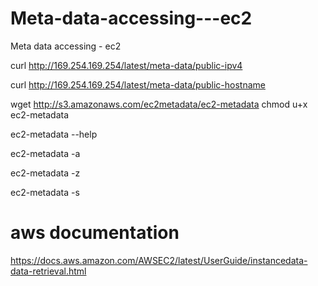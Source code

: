 # Meta-data-accessing---ec2
Meta data accessing - ec2


curl http://169.254.169.254/latest/meta-data/public-ipv4

curl http://169.254.169.254/latest/meta-data/public-hostname

wget http://s3.amazonaws.com/ec2metadata/ec2-metadata
chmod u+x ec2-metadata

ec2-metadata --help

ec2-metadata -a

ec2-metadata -z

ec2-metadata -s


# aws documentation
https://docs.aws.amazon.com/AWSEC2/latest/UserGuide/instancedata-data-retrieval.html
